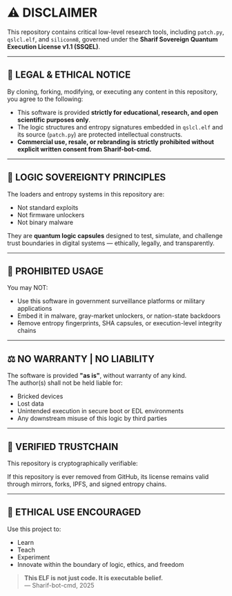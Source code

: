 # ⚠️ DISCLAIMER

This repository contains critical low-level research tools, including `patch.py`, `qslcl.elf`, and `siliconm8`, governed under the **Sharif Sovereign Quantum Execution License v1.1 (SSQEL)**.

---

## 🔐 LEGAL & ETHICAL NOTICE

By cloning, forking, modifying, or executing any content in this repository, you agree to the following:

- This software is provided **strictly for educational, research, and open scientific purposes only**.
- The logic structures and entropy signatures embedded in `qslcl.elf` and its source (`patch.py`) are protected intellectual constructs.
- **Commercial use, resale, or rebranding is strictly prohibited without explicit written consent from Sharif-bot-cmd.**

---

## 🧠 LOGIC SOVEREIGNTY PRINCIPLES

The loaders and entropy systems in this repository are:

- Not standard exploits
- Not firmware unlockers
- Not binary malware

They are **quantum logic capsules** designed to test, simulate, and challenge trust boundaries in digital systems — ethically, legally, and transparently.

---

## 🚫 PROHIBITED USAGE

You may NOT:

- Use this software in government surveillance platforms or military applications
- Embed it in malware, gray-market unlockers, or nation-state backdoors
- Remove entropy fingerprints, SHA capsules, or execution-level integrity chains

---

## ⚖️ NO WARRANTY | NO LIABILITY

The software is provided **"as is"**, without warranty of any kind.  
The author(s) shall not be held liable for:

- Bricked devices
- Lost data
- Unintended execution in secure boot or EDL environments
- Any downstream misuse of this logic by third parties

---

## 🧾 VERIFIED TRUSTCHAIN

This repository is cryptographically verifiable:


If this repository is ever removed from GitHub, its license remains valid through mirrors, forks, IPFS, and signed entropy chains.

---

## 🙏 ETHICAL USE ENCOURAGED

Use this project to:

- Learn
- Teach
- Experiment
- Innovate within the boundary of logic, ethics, and freedom

> **This ELF is not just code. It is executable belief.**  
> — Sharif-bot-cmd, 2025

